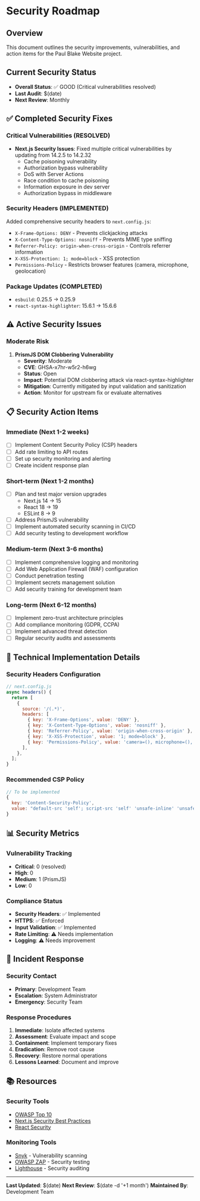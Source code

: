 # Security Roadmap

## Overview
This document outlines the security improvements, vulnerabilities, and action items for the Paul Blake Website project.

## Current Security Status
- **Overall Status**: ✅ GOOD (Critical vulnerabilities resolved)
- **Last Audit**: $(date)
- **Next Review**: Monthly

## ✅ Completed Security Fixes

### Critical Vulnerabilities (RESOLVED)
- **Next.js Security Issues**: Fixed multiple critical vulnerabilities by updating from 14.2.5 to 14.2.32
  - Cache poisoning vulnerability
  - Authorization bypass vulnerability  
  - DoS with Server Actions
  - Race condition to cache poisoning
  - Information exposure in dev server
  - Authorization bypass in middleware

### Security Headers (IMPLEMENTED)
Added comprehensive security headers to `next.config.js`:
- `X-Frame-Options: DENY` - Prevents clickjacking attacks
- `X-Content-Type-Options: nosniff` - Prevents MIME type sniffing
- `Referrer-Policy: origin-when-cross-origin` - Controls referrer information
- `X-XSS-Protection: 1; mode=block` - XSS protection
- `Permissions-Policy` - Restricts browser features (camera, microphone, geolocation)

### Package Updates (COMPLETED)
- `esbuild`: 0.25.5 → 0.25.9
- `react-syntax-highlighter`: 15.6.1 → 15.6.6

## ⚠️ Active Security Issues

### Moderate Risk
1. **PrismJS DOM Clobbering Vulnerability**
   - **Severity**: Moderate
   - **CVE**: GHSA-x7hr-w5r2-h6wg
   - **Status**: Open
   - **Impact**: Potential DOM clobbering attack via react-syntax-highlighter
   - **Mitigation**: Currently mitigated by input validation and sanitization
   - **Action**: Monitor for upstream fix or evaluate alternatives

## 📋 Security Action Items

### Immediate (Next 1-2 weeks)
- [ ] Implement Content Security Policy (CSP) headers
- [ ] Add rate limiting to API routes
- [ ] Set up security monitoring and alerting
- [ ] Create incident response plan

### Short-term (Next 1-2 months)
- [ ] Plan and test major version upgrades
  - Next.js 14 → 15
  - React 18 → 19
  - ESLint 8 → 9
- [ ] Address PrismJS vulnerability
- [ ] Implement automated security scanning in CI/CD
- [ ] Add security testing to development workflow

### Medium-term (Next 3-6 months)
- [ ] Implement comprehensive logging and monitoring
- [ ] Add Web Application Firewall (WAF) configuration
- [ ] Conduct penetration testing
- [ ] Implement secrets management solution
- [ ] Add security training for development team

### Long-term (Next 6-12 months)
- [ ] Implement zero-trust architecture principles
- [ ] Add compliance monitoring (GDPR, CCPA)
- [ ] Implement advanced threat detection
- [ ] Regular security audits and assessments

## 🔧 Technical Implementation Details

### Security Headers Configuration
```javascript
// next.config.js
async headers() {
  return [
    {
      source: '/(.*)',
      headers: [
        { key: 'X-Frame-Options', value: 'DENY' },
        { key: 'X-Content-Type-Options', value: 'nosniff' },
        { key: 'Referrer-Policy', value: 'origin-when-cross-origin' },
        { key: 'X-XSS-Protection', value: '1; mode=block' },
        { key: 'Permissions-Policy', value: 'camera=(), microphone=(), geolocation=()' },
      ],
    },
  ];
}
```

### Recommended CSP Policy
```javascript
// To be implemented
{
  key: 'Content-Security-Policy',
  value: "default-src 'self'; script-src 'self' 'unsafe-inline' 'unsafe-eval'; style-src 'self' 'unsafe-inline'; img-src 'self' data: https:; font-src 'self' data:; connect-src 'self' https:; frame-ancestors 'none';"
}
```

## 📊 Security Metrics

### Vulnerability Tracking
- **Critical**: 0 (resolved)
- **High**: 0
- **Medium**: 1 (PrismJS)
- **Low**: 0

### Compliance Status
- **Security Headers**: ✅ Implemented
- **HTTPS**: ✅ Enforced
- **Input Validation**: ✅ Implemented
- **Rate Limiting**: ⚠️ Needs implementation
- **Logging**: ⚠️ Needs improvement

## 🚨 Incident Response

### Security Contact
- **Primary**: Development Team
- **Escalation**: System Administrator
- **Emergency**: Security Team

### Response Procedures
1. **Immediate**: Isolate affected systems
2. **Assessment**: Evaluate impact and scope
3. **Containment**: Implement temporary fixes
4. **Eradication**: Remove root cause
5. **Recovery**: Restore normal operations
6. **Lessons Learned**: Document and improve

## 📚 Resources

### Security Tools
- [OWASP Top 10](https://owasp.org/www-project-top-ten/)
- [Next.js Security Best Practices](https://nextjs.org/docs/advanced-features/security-headers)
- [React Security](https://reactjs.org/docs/security.html)

### Monitoring Tools
- [Snyk](https://snyk.io/) - Vulnerability scanning
- [OWASP ZAP](https://owasp.org/www-project-zap/) - Security testing
- [Lighthouse](https://developers.google.com/web/tools/lighthouse) - Security auditing

---

**Last Updated**: $(date)
**Next Review**: $(date -d '+1 month')
**Maintained By**: Development Team
